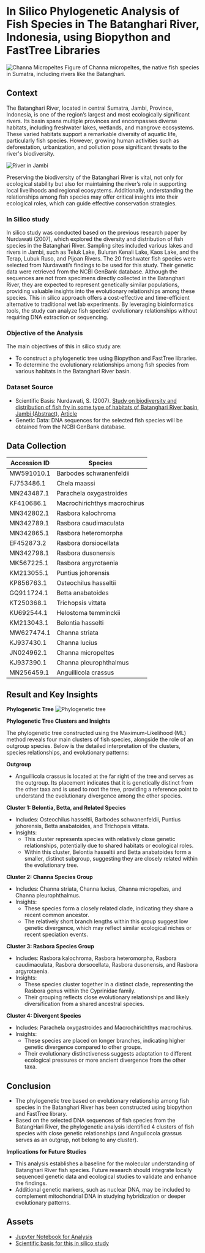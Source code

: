 # **In Silico Phylogenetic Analysis of Fish Species in The Batanghari River, Indonesia, using Biopython and FastTree Libraries**

![Channa Micropeltes](https://upload.wikimedia.org/wikipedia/commons/thumb/7/78/Channa_micropeltes_2012_G1.jpg/1920px-Channa_micropeltes_2012_G1.jpg)
Figure of Channa micropeltes, the native fish species in Sumatra, including rivers like the Batanghari.



## **Context**

The Batanghari River, located in central Sumatra, Jambi, Province, Indonesia, is one of the region’s largest and most ecologically significant rivers. Its basin spans multiple provinces and encompasses diverse habitats, including freshwater lakes, wetlands, and mangrove ecosystems. These varied habitats support a remarkable diversity of aquatic life, particularly fish species. However, growing human activities such as deforestation, urbanization, and pollution pose significant threats to the river's biodiversity.

![River in Jambi](https://github.com/harishmuh/bioinformatics_biopython_projects/blob/main/in_silico_analysis_fish_species_BatanghariRiver_Indonesia/data_and_assets/map%20of%20Jambi%20river.PNG)

Preserving the biodiversity of the Batanghari River is vital, not only for ecological stability but also for maintaining the river’s role in supporting local livelihoods and regional ecosystems. Additionally, understanding the relationships among fish species may offer critical insights into their ecological roles, which can guide effective conservation strategies.

### **In Silico study**
In silico study was conducted based on the previous research paper by Nurdawati (2007), which explored the diversity and distribution of fish species in the Batanghari River. Sampling sites included various lakes and rivers in Jambi, such as Teluk Lake, Buluran Kenali Lake, Kaos Lake, and the Terap, Lubuk Ruso, and Pijoan Rivers. The 20 freshwater fish species were selected from Nurdawati’s findings to be used for this study. Their genetic data were retrieved from the NCBI GenBank database. Although the sequences are not from specimens directly collected in the Batanghari River, they are expected to represent genetically similar populations, providing valuable insights into the evolutionary relationships among these species. This in silico approach offers a cost-effective and time-efficient alternative to traditional wet lab experiments. By leveraging bioinformatics tools, the study can analyze fish species' evolutionary relationships without requiring DNA extraction or sequencing.

### **Objective of the Analysis**
The main objectives of this in silico study are:

* To construct a phylogenetic tree using Biopython and FastTree libraries.
* To determine the evolutionary relationships among fish species from various habitats in the Batanghari River basin.

### **Dataset Source**
* Scientific Basis: Nurdawati, S. (2007). [Study on biodiversity and distribution of fish fry in some type of habitats of Batanghari 
River basin, Jambi (Abstract)](https://www.e-jurnal.com/2018/01/keanekaragaman-dan-distribusi-benih.html#more), [Article](https://github.com/harishmuh/bioinformatics_biopython_projects/blob/main/in_silico_analysis_fish_species_BatanghariRiver_Indonesia/data_and_assets/nurdawati%20-%202007.pdf)
* Genetic Data: DNA sequences for the selected fish species will be obtained from the NCBI GenBank database.

## **Data Collection**

| Accession ID  | Species                   |
|---------------|---------------------------|
| MW591010.1    | Barbodes schwanenfeldii   |
| FJ753486.1    | Chela maassi              |
| MN243487.1    | Parachela oxygastroides   |
| KF410686.1    | Macrochirichthys macrochirus |
| MN342802.1    | Rasbora kalochroma        |
| MN342789.1    | Rasbora caudimaculata     |
| MN342865.1    | Rasbora heteromorpha      |
| EF452873.2    | Rasbora dorsiocellata     |
| MN342798.1    | Rasbora dusonensis        |
| MK567225.1    | Rasbora argyrotaenia      |
| KM213055.1    | Puntius johorensis        |
| KP856763.1    | Osteochilus hasseltii     |
| GQ911724.1    | Betta anabatoides         |
| KT250368.1    | Trichopsis vittata        |
| KU692544.1    | Helostoma temminckii      |
| KM213043.1    | Belontia hasselti         |
| MW627474.1    | Channa striata            |
| KJ937430.1    | Channa lucius             |
| JN024962.1    | Channa micropeltes        |
| KJ937390.1    | Channa pleurophthalmus    |
| MN256459.1    | Anguillicola crassus      |

## **Result and Key Insights**

**Phylogenetic Tree**
![Phylogenetic tree](https://github.com/harishmuh/bioinformatics_biopython_projects/blob/main/in_silico_analysis_fish_species_BatanghariRiver_Indonesia/data_and_assets/Phylogenetic%20tree%20analysis%20-%20maximum%20likelihood.PNG)

**Phylogenetic Tree Clusters and Insights**

The phylogenetic tree constructed using the Maximum-Likelihood (ML) method reveals four main clusters of fish species, alongside the role of an outgroup species. Below is the detailed interpretation of the clusters, species relationships, and evolutionary patterns:

**Outgroup**

* Anguillicola crassus is located at the far right of the tree and serves as the outgroup. Its placement indicates that it is genetically distinct from the other taxa and is used to root the tree, providing a reference point to understand the evolutionary divergence among the other species.

**Cluster 1: Belontia, Betta, and Related Species**
* Includes: Osteochilus hasseltii, Barbodes schwanenfeldii, Puntius johorensis, Betta anabatoides, and Trichopsis vittata.
* Insights:
  * This cluster represents species with relatively close genetic relationships, potentially due to shared habitats or ecological roles.
  * Within this cluster, Belontia hasseltii and Betta anabatoides form a smaller, distinct subgroup, suggesting they are closely related within the evolutionary tree.

**Cluster 2: Channa Species Group**
* Includes: Channa striata, Channa lucius, Channa micropeltes, and Channa pleurophthalmus.
* Insights:
  * These species form a closely related clade, indicating they share a recent common ancestor.
  * The relatively short branch lengths within this group suggest low genetic divergence, which may reflect similar ecological niches or recent speciation events.

**Cluster 3: Rasbora Species Group**
* Includes: Rasbora kalochroma, Rasbora heteromorpha, Rasbora caudimaculata, Rasbora dorsocellata, Rasbora dusonensis, and Rasbora argyrotaenia.
* Insights:
  * These species cluster together in a distinct clade, representing the Rasbora genus within the Cyprinidae family.
  * Their grouping reflects close evolutionary relationships and likely diversification from a shared ancestral species.

**Cluster 4: Divergent Species**
* Includes: Parachela oxygastroides and Macrochirichthys macrochirus.
* Insights:
  * These species are placed on longer branches, indicating higher genetic divergence compared to other groups.
  * Their evolutionary distinctiveness suggests adaptation to different ecological pressures or more ancient divergence from the other taxa.
 
## **Conclusion**
* The phylogenetic tree based on evolutionary relationship among fish species in the Batanghari River has been constructed using biopython and FastTree library.
* Based on the selected DNA sequences of fish species from the BatangHari River, the phylogenetic analysis identified 4 clusters of fish species with close genetic relationships (and Anguilocola grassus serves as an outgrup, not belong to any cluster).

**Implications for Future Studies**
* This analysis establishes a baseline for the molecular understanding of Batanghari River fish species. Future research should integrate locally sequenced genetic data and ecological studies to validate and enhance the findings.
* Additional genetic markers, such as nuclear DNA, may be included to complement mitochondrial DNA in studying hybridization or deeper evolutionary patterns.

## **Assets**
* [Jupyter Notebook for Analysis](https://github.com/harishmuh/bioinformatics_biopython_projects/blob/main/in_silico_analysis_fish_species_BatanghariRiver_Indonesia/data_and_assets/Fish_species_pyhlogenetic_tree_Jambi_INA_biopython_fasttree.ipynb)
* [Scientific basis for this in silico study](https://github.com/harishmuh/bioinformatics_biopython_projects/blob/main/in_silico_analysis_fish_species_BatanghariRiver_Indonesia/data_and_assets/nurdawati%20-%202007.pdf)
